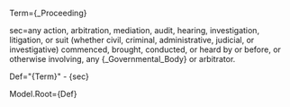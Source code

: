 Term={_Proceeding}

sec=any action, arbitration, mediation, audit, hearing, investigation, litigation, or suit (whether civil, criminal, administrative, judicial, or investigative) commenced, brought, conducted, or heard by or before, or otherwise involving, any {_Governmental_Body} or arbitrator.

Def="{Term}" - {sec}

Model.Root={Def}

